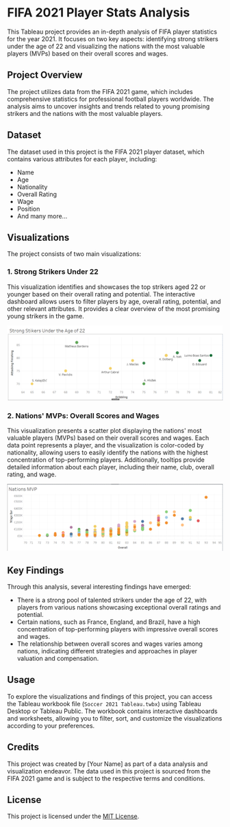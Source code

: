 # FIFA 2021 Player Stats Analysis

This Tableau project provides an in-depth analysis of FIFA player statistics for the year 2021. It focuses on two key aspects: identifying strong strikers under the age of 22 and visualizing the nations with the most valuable players (MVPs) based on their overall scores and wages.

## Project Overview

The project utilizes data from the FIFA 2021 game, which includes comprehensive statistics for professional football players worldwide. The analysis aims to uncover insights and trends related to young promising strikers and the nations with the most valuable players.

## Dataset

The dataset used in this project is the FIFA 2021 player dataset, which contains various attributes for each player, including:

- Name
- Age
- Nationality
- Overall Rating
- Wage
- Position
- And many more...

## Visualizations

The project consists of two main visualizations:

### 1. Strong Strikers Under 22

This visualization identifies and showcases the top strikers aged 22 or younger based on their overall rating and potential. The interactive dashboard allows users to filter players by age, overall rating, potential, and other relevant attributes. It provides a clear overview of the most promising young strikers in the game.

![Strong Strikers Under 22](strong_strikers_under_22.png)

### 2. Nations' MVPs: Overall Scores and Wages

This visualization presents a scatter plot displaying the nations' most valuable players (MVPs) based on their overall scores and wages. Each data point represents a player, and the visualization is color-coded by nationality, allowing users to easily identify the nations with the highest concentration of top-performing players. Additionally, tooltips provide detailed information about each player, including their name, club, overall rating, and wage.

![Nations' MVPs](nations_mvps.png)

## Key Findings

Through this analysis, several interesting findings have emerged:

- There is a strong pool of talented strikers under the age of 22, with players from various nations showcasing exceptional overall ratings and potential.
- Certain nations, such as France, England, and Brazil, have a high concentration of top-performing players with impressive overall scores and wages.
- The relationship between overall scores and wages varies among nations, indicating different strategies and approaches in player valuation and compensation.

## Usage

To explore the visualizations and findings of this project, you can access the Tableau workbook file (`Soccer 2021 Tableau.twbx`) using Tableau Desktop or Tableau Public. The workbook contains interactive dashboards and worksheets, allowing you to filter, sort, and customize the visualizations according to your preferences.

## Credits

This project was created by [Your Name] as part of a data analysis and visualization endeavor. The data used in this project is sourced from the FIFA 2021 game and is subject to the respective terms and conditions.

## License

This project is licensed under the [MIT License](LICENSE).

